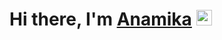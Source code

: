 #  <h1>Hi there, I'm <a href="https://Anamika">Anamika</a> <img src="https://media.giphy.com/media/hvRJCLFzcasrR4ia7z/giphy.gif" width="25px"> </h1>
